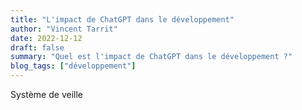 ```yaml
---
title: "L'impact de ChatGPT dans le développement"
author: "Vincent Tarrit"
date: 2022-12-12
draft: false
summary: "Quel est l'impact de ChatGPT dans le développement ?"
blog_tags: ["développement"]
---
```


Système de veille
